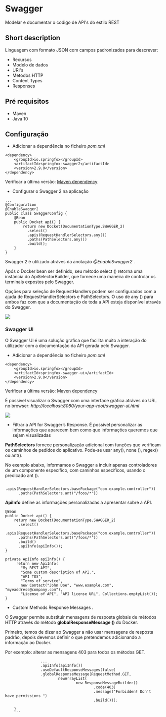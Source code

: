 # Swagger

Modelar e documentar o codigo de API's do estilo REST

## Short description

Linguagem com formato JSON com campos padronizados para descrever:
- Recursos
- Modelo de dados
- URI's
- Metodos HTTP
- Content Types
- Responses

## Pré requisitos

- Maven
- Java 10


## Configuração

- Adicionar a dependência no ficheiro *pom.xml*

```
<dependency>
    <groupId>io.springfox</groupId>
    <artifactId>springfox-swagger2</artifactId>
    <version>2.9.0</version>
</dependency>
```
Verificar a última versão: [Maven dependency](https://mvnrepository.com/artifact/io.springfox/springfox-swagger2/) 

- Configurar o Swagger 2 na aplicação

```
...
@Configuration
@EnableSwagger2
public class SwaggerConfig {                                    
    @Bean
    public Docket api() { 
        return new Docket(DocumentationType.SWAGGER_2)  
          .select()                                  
          .apis(RequestHandlerSelectors.any())              
          .paths(PathSelectors.any())                          
          .build();                                           
    }
}   
```
Swagger 2 é utilizado atráves da anotação *@EnableSwagger2* .

Após o Docker bean ser definido, seu método select () retorna uma instância do ApiSelectorBuilder, que fornece uma maneira de controlar os terminais expostos pelo Swagger.

Opções para seleção de RequestHandlers podem ser configurados com a ajuda de RequestHandlerSelectors e PathSelectors. O uso de any () para ambos faz com que a documentação de toda a API esteja disponível através do Swagger.

![](https://i1.wp.com/springframework.guru/wp-content/uploads/2017/02/Swagger_JSON_Output.png?ssl=1)

### Swagger UI
O Swagger UI é uma solução grafica que facilita muito a interação do utilizador com a documentação da API gerada pelo Swagger.

- Adicionar a dependência no ficheiro *pom.xml*

```
<dependency>
    <groupId>io.springfox</groupId>
    <artifactId>springfox-swagger-ui</artifactId>
    <version>2.9.0</version>
</dependency>
```
 Verificar a última versão: [Maven dependency](https://mvnrepository.com/artifact/io.springfox/springfox-swagger-ui/) 

É possivel visualizar o Swagger com uma interface gráfica atráves do URL no browser: *http://localhost:8080/your-app-root/swagger-ui.html*

![](https://i1.wp.com/springframework.guru/wp-content/uploads/2017/02/Swagger_2_generated_documentation.png)


- Filtrar a API for Swagger’s Response. 
É possivel personalizar as informações que aparecem bem como que informações queremos que sejam visualizadas

**PathSelectors** fornece personalização adicional com funções que verificam os caminhos de pedidos do aplicativo. Pode-se usar any(), none (), regex() ou ant().

No exemplo abaixo, informamos o Swagger a incluir apenas controladores de um componente específico, com caminhos específicos, usando o predicado ant ().
```
      .apis(RequestHandlerSelectors.basePackage("com.example.controller"))
      .paths(PathSelectors.ant("/foos/*"))      
```
**ApiInfo** define as informações personalizadas a apresentar sobre a API.

```
@Bean
public Docket api() {                
    return new Docket(DocumentationType.SWAGGER_2)          
      .select()
      .apis(RequestHandlerSelectors.basePackage("com.example.controller"))
      .paths(PathSelectors.ant("/foos/*"))
      .build()
      .apiInfo(apiInfo());
}
 
private ApiInfo apiInfo() {
     return new ApiInfo(
       "My REST API", 
       "Some custom description of API.", 
       "API TOS", 
       "Terms of service", 
       new Contact("John Doe", "www.example.com", "myeaddress@company.com"), 
       "License of API", "API license URL", Collections.emptyList());
}
```

- Custom Methods Response Messages .

O Swagger permite substituir mensagens de resposta globais de métodos HTTP através do método **globalResponseMessage ()** do Docker.

Primeiro, temos de dizer ao Swagger a não usar mensagens de resposta padrão, depois devemos definir o que pretendemos adicionando a informação ao Docker.

Por exemplo: alterar as mensagens 403 para todos os métodos GET. 

```
                ...
                .apiInfo(apiInfo())
                .useDefaultResponseMessages(false)
                .globalResponseMessage(RequestMethod.GET,
                        newArrayList(
                                new ResponseMessageBuilder()
                                        .code(403)
                                        .message("Forbidden! Don't have permissions ")
                                        .build()));

    }
    ```
